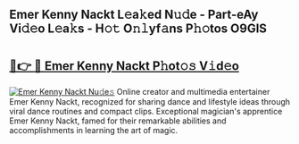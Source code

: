 ## Emer Kenny Nackt L𝚎a𝚔ed N𝚞𝚍e - Part-eAy Vi𝚍𝚎o L𝚎a𝚔s - H𝚘𝚝 O𝚗𝚕yf𝚊ns P𝚑𝚘tos O9GlS

# <h2><a href="http://kf6yj7.oniu.top/?m=Emer+Kenny+Nackt">🔗👉 🔴 Emer Kenny Nackt P𝚑ot𝚘𝚜 V𝚒d𝚎o</a></h2>

[![Emer Kenny Nackt Nu𝚍e𝚜](https://i.imgur.com/0qMVB7G.gif)](http://kf6yj7.oniu.top/?m=Emer+Kenny+Nackt)
Online creator and multimedia entertainer Emer Kenny Nackt, recognized for sharing dance and lifestyle ideas through viral dance routines and compact clips. Exceptional magician's apprentice Emer Kenny Nackt, famed for their remarkable abilities and accomplishments in learning the art of magic.  
